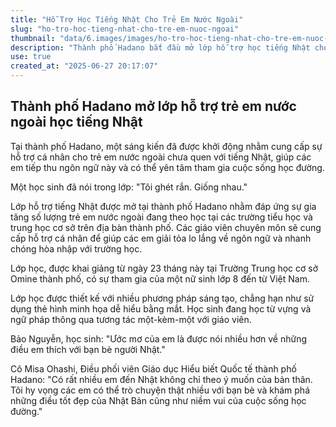 ```yaml
---
title: "Hỗ Trợ Học Tiếng Nhật Cho Trẻ Em Nước Ngoài"
slug: "ho-tro-hoc-tieng-nhat-cho-tre-em-nuoc-ngoai"
thumbnail: "data/6.images/images/ho-tro-hoc-tieng-nhat-cho-tre-em-nuoc-ngoai.webp"
description: "Thành phố Hadano bắt đầu mở lớp hỗ trợ học tiếng Nhật cho trẻ em nước ngoài, giúp các em hòa nhập tốt hơn vào môi trường học đường."
use: true
created_at: "2025-06-27 20:17:07"
---
```


## Thành phố Hadano mở lớp hỗ trợ trẻ em nước ngoài học tiếng Nhật

Tại thành phố Hadano, một sáng kiến đã được khởi động nhằm cung cấp sự hỗ trợ cá nhân cho trẻ em nước ngoài chưa quen với tiếng Nhật, giúp các em tiếp thu ngôn ngữ này và có thể yên tâm tham gia cuộc sống học đường.

Một học sinh đã nói trong lớp:
"Tôi ghét rắn. Giống nhau."

Lớp hỗ trợ tiếng Nhật được mở tại thành phố Hadano nhằm đáp ứng sự gia tăng số lượng trẻ em nước ngoài đang theo học tại các trường tiểu học và trung học cơ sở trên địa bàn thành phố. Các giáo viên chuyên môn sẽ cung cấp hỗ trợ cá nhân để giúp các em giải tỏa lo lắng về ngôn ngữ và nhanh chóng hòa nhập với trường học.

Lớp học, được khai giảng từ ngày 23 tháng này tại Trường Trung học cơ sở Omine thành phố, có sự tham gia của một nữ sinh lớp 8 đến từ Việt Nam.

Lớp học được thiết kế với nhiều phương pháp sáng tạo, chẳng hạn như sử dụng thẻ hình minh họa dễ hiểu bằng mắt. Học sinh đang học từ vựng và ngữ pháp thông qua tương tác một-kèm-một với giáo viên.

Bảo Nguyễn, học sinh:
"Ước mơ của em là được nói nhiều hơn về những điều em thích với bạn bè người Nhật."

Cô Misa Ohashi, Điều phối viên Giáo dục Hiểu biết Quốc tế thành phố Hadano:
"Có rất nhiều em đến Nhật không chỉ theo ý muốn của bản thân. Tôi hy vọng các em có thể trò chuyện thật nhiều với bạn bè và khám phá những điều tốt đẹp của Nhật Bản cũng như niềm vui của cuộc sống học đường."
